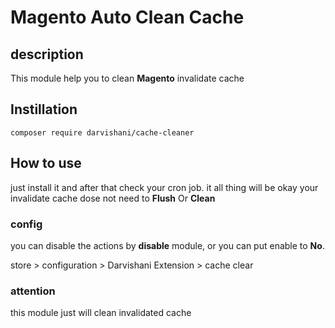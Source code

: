 # Magento Auto Clean Cache

## description
This module help you to clean **Magento** invalidate cache

## Instillation
`composer require darvishani/cache-cleaner`

## How to use
just install it and after that check your cron job. it all thing will be okay your invalidate cache dose not need to **Flush** Or **Clean**


### config
you can disable the actions by **disable** module, or you can put enable to **No**.

store > configuration > Darvishani Extension > cache clear  

### attention 
this module just will clean invalidated cache
